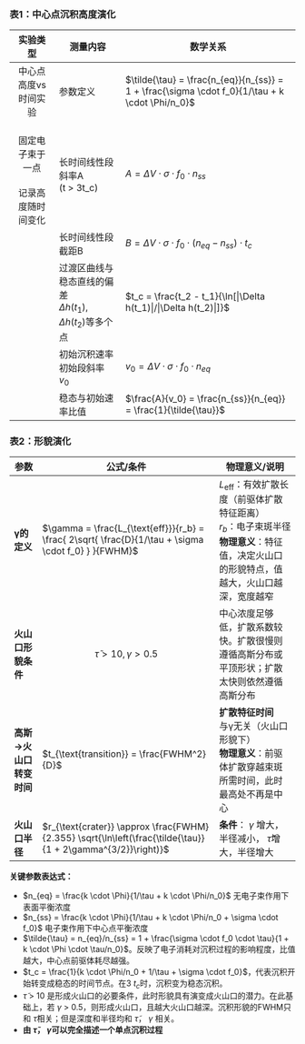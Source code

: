  ### 表1：中心点沉积高度演化
| 实验类型 | 测量内容 | 数学关系 |
|:--------:|----------|----------|
| 中心点高度vs时间实验 | 参数定义 | $\tilde{\tau} = \frac{n_{eq}}{n_{ss}} = 1 + \frac{\sigma \cdot f_0}{1/\tau + k \cdot \Phi/n_0}$ |
| <br>固定电子束于一点<br><br>记录高度随时间变化 | 长时间线性段斜率A<br>(t > 3t_c) | $A = \Delta V \cdot \sigma \cdot f_0 \cdot n_{ss}$<br> |
|  | 长时间线性段截距B | $B = \Delta V \cdot \sigma \cdot f_0 \cdot (n_{eq} - n_{ss}) \cdot t_c$<br>|
|  | 过渡区曲线与稳态直线的偏差<br>$\Delta h(t_1)$, $\Delta h(t_2)$等多个点 | $t_c = \frac{t_2 - t_1}{\ln[\|\Delta h(t_1)\|/\|\Delta h(t_2)\|]}$<br>  |
|  | 初始沉积速率<br>初始段斜率 $v_0$ | $v_0 = \Delta V \cdot \sigma \cdot f_0 \cdot n_{eq}$<br>|
|  | 稳态与初始速率比值 | $\frac{A}{v_0} = \frac{n_{ss}}{n_{eq}} = \frac{1}{\tilde{\tau}}$ |

### 表2：形貌演化
| **参数**                | **公式/条件**                          | **物理意义/说明**                                                                 |
|-------------------------|----------------------------------------|---------------------------------------------------------------------------------|
| **γ的定义**             | $\gamma = \frac{L_{\text{eff}}}{r_b} = \frac{ 2\sqrt{ \frac{D}{1/\tau + \sigma \cdot f_0} } }{FWHM}$ | $L_{\text{eff}}$：有效扩散长度（前驱体扩散特征距离）<br>$r_b$：电子束斑半径<br>**物理意义**：特征值，决定火山口的形貌特点，值越大，火山口越深，宽度越窄 |
| **火山口形貌条件**      | $$\tilde{\tau} > 10, \gamma > 0.5 $$                         | 中心浓度足够低，扩散系数较快。扩散很慢则遵循高斯分布或平顶形状；扩散太快则依然遵循高斯分布|
| **高斯→火山口转变时间** | $t_{\text{transition}} = \frac{FWHM^2}{D}$ | **扩散特征时间**<br>与γ无关（火山口形貌下）<br>**物理意义**：前驱体扩散穿越束斑所需时间，此时最高处不再是中心 |
| **火山口半径**          | $r_{\text{crater}} \approx \frac{FWHM}{2.355} \sqrt{\ln\left(\frac{\tilde{\tau}}{1 + 2\gamma^{3/2}}\right)}$ | **条件**： $\gamma$ 增大，半径减小， $\tilde{\tau}$增大，半径增大 |

**关键参数表达式：**
- $n_{eq} = \frac{k \cdot \Phi}{1/\tau + k \cdot \Phi/n_0}$ 无电子束作用下表面平衡浓度
- $n_{ss} = \frac{k \cdot \Phi}{1/\tau + k \cdot \Phi/n_0 + \sigma \cdot f_0}$ 电子束作用下中心点平衡浓度
- $\tilde{\tau} = n_{eq}/n_{ss} = 1 + \frac{\sigma \cdot f_0 \cdot \tau}{1 + k \cdot \Phi \cdot \tau/n_0}$。反映了电子消耗对沉积过程的影响程度，比值越大，中心点前驱体耗尽越强。
- $t_c = \frac{1}{k \cdot \Phi/n_0 + 1/\tau + \sigma \cdot f_0}$，代表沉积开始转变成稳态的时间节点。在3 $t_c$时，沉积变为稳态沉积。
- $\tilde{\tau}$ > 10 是形成火山口的必要条件，此时形貌具有演变成火山口的潜力。在此基础上，若 $\gamma$ > 0.5，则形成火山口，且越大火山口越深。沉积形貌的FWHM只和  $\tilde{\tau}$相关；但是深度和半径均和 $\tilde{\tau}$，  $\gamma$ 相关。
- **由  $\tilde{\tau}$， $\gamma$可以完全描述一个单点沉积过程**



